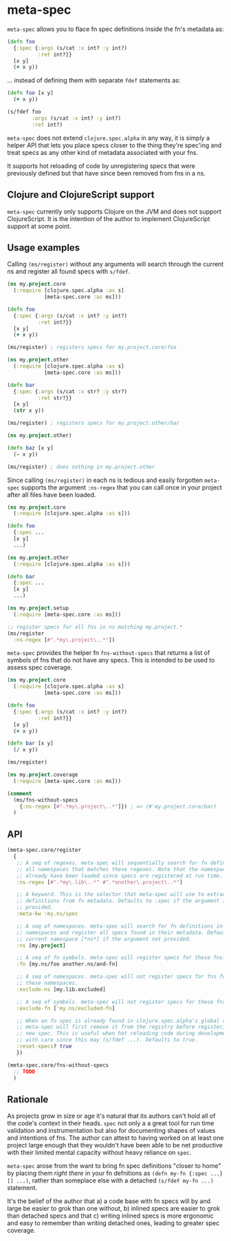 # meta-spec

`meta-spec` allows you to flace fn spec definitions inside the fn's metadata as:

```clj
(defn foo
  {:spec {:args (s/cat :x int? :y int?)
          :ret int?}}
  [x y]
  (+ x y))
```

... instead of defining them with separate `fdef` statements as:

```clj
(defn foo [x y]
  (+ x y))

(s/fdef foo
        :args (s/cat :x int? :y int?)
        :ret int?)
```

`meta-spec` does not extend `clojure.spec.alpha` in any way, it is simply a
helper API that lets you place specs closer to the thing they're spec'ing and
treat specs as any other kind of metadata associated with your fns.

It supports hot reloading of code by unregistering specs that were previously
defined but that have since been removed from fns in a ns.

## Clojure and ClojureScript support

`meta-spec` currently only supports Clojure on the JVM and does not support
ClojureScript. It is the intention of the author to implement ClojureScript
support at some point.

## Usage examples

Calling `(ms/register)` without any arguments will search through the current ns
and register all found specs with `s/fdef`.

```clj
(ns my.project.core
  (:require [clojure.spec.alpha :as s]
            [meta-spec.core :as ms]))

(defn foo
  {:spec {:args (s/cat :x int? :y int?)
          :ret int?}}
  [x y]
  (+ x y))

(ms/register) ; registers specs for my.project.core/foo

(ns my.project.other
  (:require [clojure.spec.alpha :as s]
            [meta-spec.core :as ms]))

(defn bar
  {:spec {:args (s/cat :x str? :y str?)
          :ret str?}}
  [x y]
  (str x y))

(ms/register) ; registers specs for my.project.other/bar

(ns my.project.other)

(defn baz [x y]
  (- x y))

(ms/register) ; does nothing in my.project.other
```

Since calling `(ms/register)` in each ns is tedious and easily forgotten
`meta-spec` supports the argument `:ns-regex` that you can call once in your
project after all files have been loaded.

```clj
(ns my.project.core
  (:require [clojure.spec.alpha :as s]))

(defn foo
  {:spec ...
  [x y]
  ...)

(ns my.project.other
  (:require [clojure.spec.alpha :as s]))

(defn bar
  {:spec ...
  [x y]
  ...)

(ns my.project.setup
  (:require [meta-spec.core :as ms]))

;; register specs for all fns in ns matching my.project.*
(ms/register
  :ns-regex [#".*my\.project\..*"])
```

`meta-spec` provides the helper fn `fns-without-specs` that returns a list of
symbols of fns that do not have any specs. This is intended to be used to assess
spec coverage.

```clj
(ns my.project.core
  (:require [clojure.spec.alpha :as s]
            [meta-spec.core :as ms]))

(defn foo
  {:spec {:args (s/cat :x int? :y int?)
          :ret int?}}
  [x y]
  (+ x y))

(defn bar [x y]
  (/ x y))

(ms/register)

(ns my.project.coverage
  (:require [meta-spec.core :as ms]))

(comment
  (ms/fns-without-specs
    {:ns-regex [#".*my\.project\..*"]}) ; => (#'my.project.core/bar)
  )
```

## API

```clj
(meta-spec.core/register
  {
   ;; A seq of regexes. meta-spec will sequentially search for fn definitions in
   ;; all namespaces that matches these regexes. Note that the namespaces must
   ;; already have been loaded since specs are registered at run time.
   :ns-regex [#".*my\.lib\..*" #".*another\.project\..*"]

   ;; A keyword. This is the selector that meta-spec will use to extract spec
   ;; definitions from fn metadata. Defaults to :spec if the argument is not
   ;; provided.
   :meta-kw :my.ns/spec

   ;; A seq of namespaces. meta-spec will search for fn definitions in these
   ;; namespaces and register all specs found in their metadata. Defaults to the
   ;; current namespace [*ns*] if the argument not provided.
   :ns [my.project]

   ;; A seq of fn symbols. meta-spec will register specs for these fns.
   :fn [my.ns/foo another.ns/and-fn]

   ;; A seq of namespaces. meta-spec will not register specs for fns found in
   ;; these namespaces.
   :exclude-ns [my.lib.excluded]

   ;; A seq of symbols. meta-spec will not register specs for these fns.
   :exclude-fn ['my.ns/excluded-fn]

   ;; When an fn spec is already found in clojure.spec.alpha's global registry
   ;; meta-spec will first remove it from the registry before registering the
   ;; new spec. This is useful when hot reloading code during development. Use
   ;; with care since this may (s/fdef ...). Defaults to true.
   :reset-specs? true
   })

(meta-spec.core/fns-without-specs
  ;; TODO
  )
```

## Rationale

As projects grow in size or age it's natural that its authors can't hold all of
the code's context in their heads. `spec` not only a a great tool for run time
validation and instrumentation but also for documenting shapes of values and
intentions of fns. The author can attest to having worked on at least one
project large enough that they wouldn't have been able to be net productive with
their limited mental capacity without heavy reliance on `spec`.

`meta-spec` arose from the want to bring fn spec definitions "closer to home" by
placing them _right there_ in your fn defnitions as `(defn my-fn {:spec ...} []
...)`, rather than someplace else with a detached `(s/fdef my-fn ...)`
statement.


It's the belief of the author that a) a code base with fn specs will by and
large be easier to grok than one without, b) inlined specs are easier to grok
than detached specs and that c) writing inlined specs is more ergonomic and easy
to remember than writing detached ones, leading to greater spec coverage.
